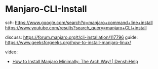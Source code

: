 # Manjaro-CLI-Install
sch: https://www.google.com/search?q=manjaro+command+line+install https://www.youtube.com/results?search_query=manjaro+CLI+install

discuss: https://forum.manjaro.org/t/cli-installation/117796 guide: https://www.geeksforgeeks.org/how-to-install-manjaro-linux/

video:
- [How to Install Manjaro Minimally: The Arch Way! | DenshiHelp](https://youtu.be/f-D-Z8gApS0)

